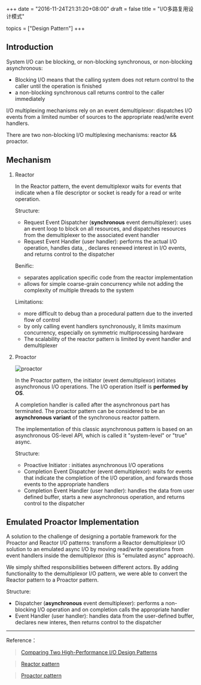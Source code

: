 +++
date = "2016-11-24T21:31:20+08:00"
draft = false
title = "I/O多路复用设计模式"

topics = ["Design Pattern"]
+++

Introduction
---

System I/O can be blocking, or non-blocking synchronous, or non-blocking asynchronous:

 - Blocking I/O means that the calling system does not return control to the caller until the operation is finished
 - a non-blocking synchronous call returns control to the caller immediately

I/O multiplexing mechanisms rely on an event demultiplexor: dispatches I/O events from a limited number of sources to the appropriate read/write event handlers.

There are two non-blocking I/O multiplexing mechanisms: reactor && proactor.

Mechanism
---

1. Reactor 

    In the Reactor pattern, the event demultiplexor waits for events that indicate when a file descriptor or socket is ready for a read or write operation.

    Structure:  

     - Request Event Dispatcher (**synchronous** event demultiplexer): uses an event loop to block on all resources, and dispatches resources from the demultiplexer to the associated event handler
     - Request Event Handler (user handler): performs the actual I/O operation, handles data, , declares renewed interest in I/O events, and returns control to the dispatcher

    Benific:

     - separates application specific code from the reactor implementation
     - allows for simple coarse-grain concurrency while not adding the complexity of multiple threads to the system

    Limitations:

     - more difficult to debug than a procedural pattern due to the inverted flow of control
     - by only calling event handlers synchronously, it limits maximum concurrency, especially on symmetric multiprocessing hardware
     - The scalability of the reactor pattern is limited by event handler and demultiplexer
    
2. Proactor
    
    ![proactor](http://7vij5d.com1.z0.glb.clouddn.com/Proactor.png)    

    In the Proactor pattern, the initiator (event demultiplexor) initiates asynchronous I/O operations. The I/O operation itself is **performed by OS**. 

    A completion handler is called after the asynchronous part has terminated. The proactor pattern can be considered to be an **asynchronous variant** of the synchronous reactor pattern.

    The implementation of this classic asynchronous pattern is based on an asynchronous OS-level API, which is called it "system-level" or "true" async.
    
    Structure:

     - Proactive Initiator : initiates asynchronous I/O operations
     - Completion Event Dispatcher (event demultiplexor): waits for events that indicate the completion of the I/O operation, and forwards those events to the appropriate handlers
     - Completion Event Handler (user handler): handles the data from user defined buffer, starts a new asynchronous operation, and returns control to the dispatcher

Emulated Proactor Implementation
---
    
A solution to the challenge of designing a portable framework for the Proactor and Reactor I/O patterns: transform a Reactor demultiplexor I/O solution to an emulated async I/O by moving read/write operations from event handlers inside the demultiplexor (this is "emulated async" approach).

We simply shifted responsibilities between different actors. By adding functionality to the demultiplexor I/O pattern, we were able to convert the Reactor pattern to a Proactor pattern.

Structure:

 - Dispatcher (**asynchronous** event demultiplexer): performs a non-blocking I/O operation and on completion calls the appropriate handler
 - Event Handler (user handler): handles data from the user-defined buffer, declares new interes, then returns control to the dispatcher

----------
Reference：

> [Comparing Two High-Performance I/O Design Patterns](http://www.artima.com/articles/io_design_patternsP.html)

> [Reactor pattern](https://en.wikipedia.org/wiki/Reactor_pattern)

> [Proactor pattern](https://en.wikipedia.org/wiki/Proactor_pattern)
